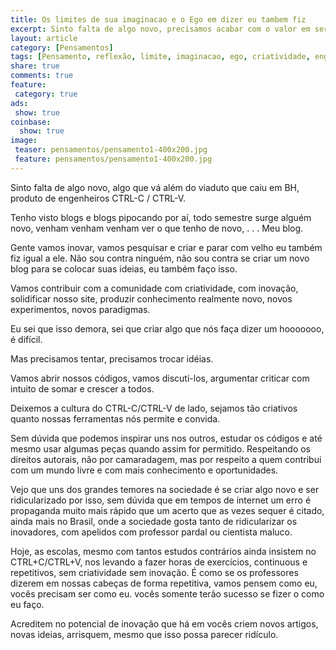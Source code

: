 ```yaml
---
title: Os limites de sua imaginacao e o Ego em dizer eu tambem fiz
excerpt: Sinto falta de algo novo, precisamos acabar com o valor em ser como todo o mundo, na engenharia, nas ciências, o inovar é fundamental para o sucesso de nossa sociedade e para o nosso futuro tecnológico.
layout: article
category: [Pensamentos]
tags: [Pensamento, reflexão, limite, imaginacao, ego, criatividade, engenharia, ciências, inovação, sociedade, futuro, tecnologia]
share: true
comments: true
feature: 
 category: true
ads: 
 show: true
coinbase:
  show: true
image:
 teaser: pensamentos/pensamento1-400x200.jpg
 feature: pensamentos/pensamento1-400x200.jpg
---
```

Sinto falta de algo novo, algo que vá além do viaduto que caiu em BH, produto de engenheiros CTRL-C / CTRL-V.

Tenho visto blogs e blogs pipocando por aí, todo semestre surge alguém novo, venham venham venham ver o que tenho de novo, 
.
.
.
Meu blog.

Gente vamos inovar, vamos pesquisar e criar e parar com velho eu também fiz igual a ele. Não sou contra ninguém, não sou contra se criar um novo blog para se colocar suas ideias, eu também faço isso.

Vamos contribuir com a comunidade com criatividade, com inovação, solidificar nosso site, produzir conhecimento realmente novo, novos experimentos, novos paradigmas.

Eu sei que isso demora, sei que criar algo que nós faça dizer um hooooooo, é difícil.

Mas precisamos tentar, precisamos trocar idéias.

Vamos abrir nossos códigos, vamos discuti-los, argumentar criticar com intuito de somar e crescer a todos.

Deixemos a cultura do CTRL-C/CTRL-V de lado, sejamos tão criativos quanto nossas ferramentas nós permite e convida.

Sem dúvida que podemos inspirar uns nos outros, estudar os códigos e até mesmo usar algumas peças quando assim for permitido. Respeitando os direitos autorais, não por camaradagem, mas por respeito a quem contribui com um mundo livre e com mais conhecimento e oportunidades.

Vejo que uns dos grandes temores na sociedade é se criar algo novo e ser ridicularizado por isso, sem dúvida que em tempos de internet um erro é propaganda muito mais rápido que um acerto que as vezes sequer é citado, ainda mais no Brasil, onde a sociedade gosta tanto de ridicularizar os inovadores, com apelidos com professor pardal ou cientista maluco.

Hoje, as escolas, mesmo com tantos estudos contrários ainda insistem no CTRL+C/CTRL+V, nos levando a fazer horas de exercícios, continuous e repetitivos, sem criatividade sem inovação. É como se os professores dizerem em nossas cabeças de forma repetitiva, vamos pensem como eu, vocês precisam ser como eu. vocês somente terão sucesso se fizer o como eu faço.

Acreditem no potencial de inovação que há em vocês criem novos artigos, novas ideias, arrisquem, mesmo que isso possa parecer ridículo.

